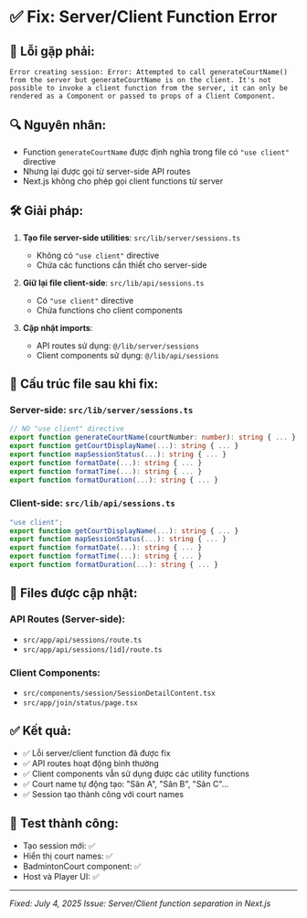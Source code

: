 # ✅ Fix: Server/Client Function Error

## 🚨 Lỗi gặp phải:
```
Error creating session: Error: Attempted to call generateCourtName() from the server but generateCourtName is on the client. It's not possible to invoke a client function from the server, it can only be rendered as a Component or passed to props of a Client Component.
```

## 🔍 Nguyên nhân:
- Function `generateCourtName` được định nghĩa trong file có `"use client"` directive
- Nhưng lại được gọi từ server-side API routes
- Next.js không cho phép gọi client functions từ server

## 🛠️ Giải pháp:
1. **Tạo file server-side utilities**: `src/lib/server/sessions.ts`
   - Không có `"use client"` directive
   - Chứa các functions cần thiết cho server-side

2. **Giữ lại file client-side**: `src/lib/api/sessions.ts`
   - Có `"use client"` directive  
   - Chứa functions cho client components

3. **Cập nhật imports**:
   - API routes sử dụng: `@/lib/server/sessions`
   - Client components sử dụng: `@/lib/api/sessions`

## 📁 Cấu trúc file sau khi fix:

### Server-side: `src/lib/server/sessions.ts`
```typescript
// NO "use client" directive
export function generateCourtName(courtNumber: number): string { ... }
export function getCourtDisplayName(...): string { ... }
export function mapSessionStatus(...): string { ... }
export function formatDate(...): string { ... }
export function formatTime(...): string { ... }
export function formatDuration(...): string { ... }
```

### Client-side: `src/lib/api/sessions.ts`
```typescript
"use client";
export function getCourtDisplayName(...): string { ... }
export function mapSessionStatus(...): string { ... }
export function formatDate(...): string { ... }
export function formatTime(...): string { ... }
export function formatDuration(...): string { ... }
```

## 🔧 Files được cập nhật:

### API Routes (Server-side):
- `src/app/api/sessions/route.ts`
- `src/app/api/sessions/[id]/route.ts`

### Client Components:
- `src/components/session/SessionDetailContent.tsx`
- `src/app/join/status/page.tsx`

## ✅ Kết quả:
- ✅ Lỗi server/client function đã được fix
- ✅ API routes hoạt động bình thường
- ✅ Client components vẫn sử dụng được các utility functions
- ✅ Court name tự động tạo: "Sân A", "Sân B", "Sân C"...
- ✅ Session tạo thành công với court names

## 🎯 Test thành công:
- Tạo session mới: ✅
- Hiển thị court names: ✅
- BadmintonCourt component: ✅
- Host và Player UI: ✅

---
*Fixed: July 4, 2025*
*Issue: Server/Client function separation in Next.js*
